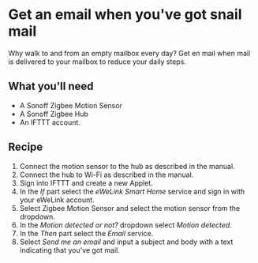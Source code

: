 # Get an email when you've got snail mail

Why walk to and from an empty mailbox every day? Get en mail when mail is delivered to your mailbox to reduce your daily steps.

## What you'll need

- A Sonoff Zigbee Motion Sensor
- A Sonoff Zigbee Hub
- An IFTTT account.

## Recipe

1. Connect the motion sensor to the hub as described in the manual.
2. Connect the hub to Wi-Fi as described in the manual.
3. Sign into IFTTT and create a new Applet.
4. In the *If* part select the *eWeLink Smart Home* service and sign in with your eWeLink account.
5. Select Zigbee Motion Sensor and select the motion sensor from the dropdown.
6. In the *Motion detected or not?* dropdown select *Motion detected*.
7. In the *Then* part select the *Email* service.
8. Select *Send me an email* and input a subject and body with a text indicating that you've got mail.
